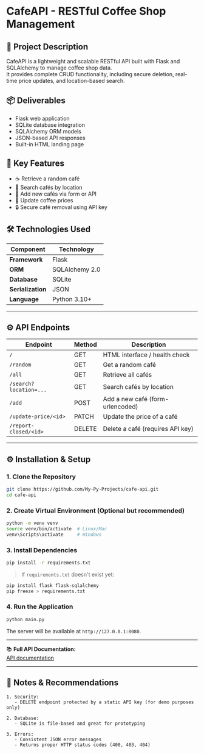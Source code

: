 # CafeAPI - RESTful Coffee Shop Management

## 🎯 Project Description  
CafeAPI is a lightweight and scalable RESTful API built with Flask and SQLAlchemy to manage coffee shop data.  
It provides complete CRUD functionality, including secure deletion, real-time price updates, and location-based search.

## 📦 Deliverables  
- Flask web application  
- SQLite database integration  
- SQLAlchemy ORM models  
- JSON-based API responses  
- Built-in HTML landing page  

## 🚀 Key Features  
- ☕ Retrieve a random café  
- 📍 Search cafés by location  
- 🧾 Add new cafés via form or API  
- 💸 Update coffee prices  
- 🔒 Secure café removal using API key

## 🛠️ Technologies Used  
| Component              | Technology            |
|------------------------|-----------------------|
| **Framework**          | Flask                 |
| **ORM**                | SQLAlchemy 2.0        |
| **Database**           | SQLite                |
| **Serialization**      | JSON                  |
| **Language**           | Python 3.10+          |

---

## ⚙️ API Endpoints

| Endpoint               | Method   | Description                              |
|------------------------|----------|------------------------------------------|
| `/`                    | GET      | HTML interface / health check            |
| `/random`              | GET      | Get a random café                        |
| `/all`                 | GET      | Retrieve all cafés                       |
| `/search?location=...` | GET      | Search cafés by location                 |
| `/add`                 | POST     | Add a new café (form-urlencoded)         |
| `/update-price/<id>`   | PATCH    | Update the price of a café               |
| `/report-closed/<id>`  | DELETE   | Delete a café (requires API key)         |

---

## ⚙️ Installation & Setup  

### 1. Clone the Repository  
```bash
git clone https://github.com/My-Py-Projects/cafe-api.git
cd cafe-api
```

### 2. Create Virtual Environment (Optional but recommended)  
```bash
python -m venv venv
source venv/bin/activate  # Linux/Mac
venv\Scripts\activate     # Windows
```

### 3. Install Dependencies  
```bash
pip install -r requirements.txt
```

> If `requirements.txt` doesn't exist yet:
```bash
pip install flask flask-sqlalchemy
pip freeze > requirements.txt
```

### 4. Run the Application  
```bash
python main.py
```

The server will be available at `http://127.0.0.1:8080`.

---

📚 **Full API Documentation:**  
[API documentation](https://documenter.getpostman.com/view/39954806/2sB2cYbL1i)

---

## 📌 Notes & Recommendations  
```plaintext
1. Security:
   - DELETE endpoint protected by a static API key (for demo purposes only)

2. Database:
   - SQLite is file-based and great for prototyping

3. Errors:
   - Consistent JSON error messages
   - Returns proper HTTP status codes (400, 403, 404)
```

